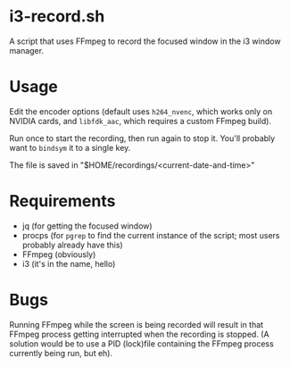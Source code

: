 # i3-record.sh

A script that uses FFmpeg to record the focused window in the i3 window manager.

# Usage

Edit the encoder options (default uses `h264_nvenc`, which works only on NVIDIA cards, and `libfdk_aac`, which requires a custom FFmpeg build).

Run once to start the recording, then run again to stop it. You'll probably want to `bindsym` it to a single key.

The file is saved in "$HOME/recordings/\<current-date-and-time\>"

# Requirements

* jq (for getting the focused window)
* procps (for `pgrep` to find the current instance of the script; most users probably already have this)
* FFmpeg (obviously)
* i3 (it's in the name, hello)

# Bugs

Running FFmpeg while the screen is being recorded will result in that FFmpeg process getting interrupted when the recording is stopped. (A solution would be to use a PID (lock)file containing the FFmpeg process currently being run, but eh).
